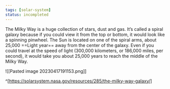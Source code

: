 ```yaml
---
tags: [solar-system]
status: incompleted
---
```

The Milky Way is a huge collection of stars, dust and gas. It’s called a spiral galaxy because if you could view it from the top or bottom, it would look like a spinning pinwheel. The Sun is located on one of the spiral arms, about 25,000 ==Light year== away from the center of the galaxy. Even if you could travel at the speed of light (300,000 kilometers, or 186,000 miles, per second), it would take you about 25,000 years to reach the middle of the Milky Way.


![[Pasted image 20230417191153.png]]


^[https://solarsystem.nasa.gov/resources/285/the-milky-way-galaxy/]